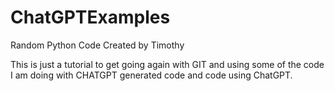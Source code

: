# ChatGPTExamples
Random Python Code Created by Timothy

This is just a tutorial to get going again with GIT and using some of the code I am doing with CHATGPT generated code and code using ChatGPT.
